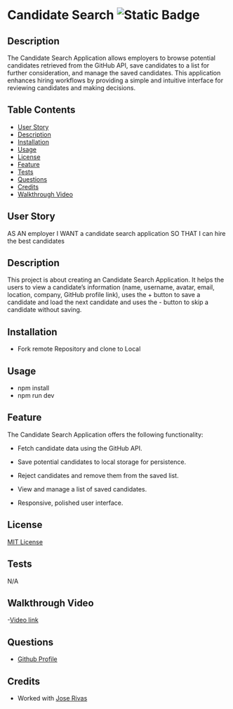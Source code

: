 # Candidate Search ![Static Badge](https://img.shields.io/badge/license-MIT-blue)

## Description 

The Candidate Search Application allows employers to browse potential candidates retrieved from the GitHub API, save candidates to a list for further consideration, and manage the saved candidates. This application enhances hiring workflows by providing a simple and intuitive interface for reviewing candidates and making decisions.

## Table Contents
- [User Story](#user-story)
- [Description](#description)
- [Installation](#installation)
- [Usage](#usage)
- [License](#license)
- [Feature](#feature)
- [Tests](#tests) 
- [Questions](#questions)
- [Credits](#credits)
- [Walkthrough Video](#walkthrough-video)

## User Story 

AS AN employer
I WANT a candidate search application
SO THAT I can hire the best candidates

## Description 

This project is about creating an Candidate Search Application. It helps the users to view a candidate’s information (name, username, avatar, email, location, company, GitHub profile link), uses the + button to save a candidate and load the next candidate and uses the - button to skip a candidate without saving.

## Installation
- Fork remote Repository and clone to Local

## Usage
- npm install
- npm run dev

## Feature
The Candidate Search Application offers the following functionality:

- Fetch candidate data using the GitHub API.

- Save potential candidates to local storage for persistence.

- Reject candidates and remove them from the saved list.

- View and manage a list of saved candidates.

- Responsive, polished user interface.

## License
[MIT License](https://opensource.org/license/mit)

## Tests
N/A

## Walkthrough Video
-[Video link](link)

## Questions
- [Github Profile](https://github.com/mwahba624/EGY-Candiate)

## Credits
- Worked with [Jose Rivas ](https://github.com/williamscodigo)

